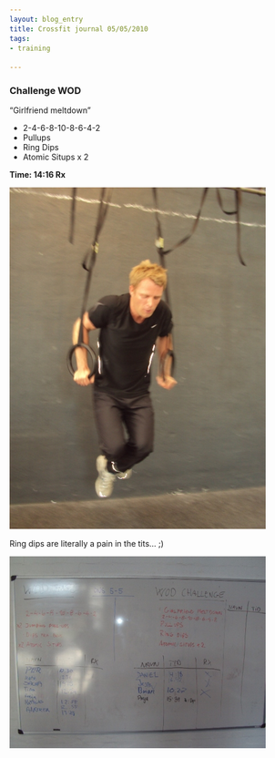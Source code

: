 ```yaml
---
layout: blog_entry
title: Crossfit journal 05/05/2010
tags:
- training

---
```


### Challenge WOD

“Girlfriend meltdown”

* 2-4-6-8-10-8-6-4-2
* Pullups
* Ring Dips
* Atomic Situps x 2

**Time: 14:16 Rx**

<img class="illustration" src="/images/blog-images/050510-1.jpg" alt="Ring dips" />

Ring dips are literally a pain in the tits… ;)

<img class="illustration" src="/images/blog-images/050510-2.jpg" alt="Ring dips" />

